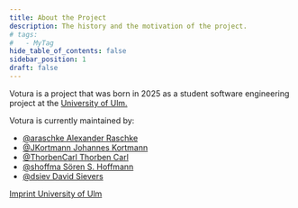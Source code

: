 ```yaml
---
title: About the Project
description: The history and the motivation of the project.
# tags:
#   - MyTag
hide_table_of_contents: false
sidebar_position: 1
draft: false
---
```


Votura is a project that was born in 2025 as a student software engineering project at the [University of Ulm.](https://www.uni-ulm.de)

Votura is currently maintained by:

- [@araschke Alexander Raschke](https://github.com/araschke)
- [@JKortmann Johannes Kortmann](https://github.com/JKortmann)
- [@ThorbenCarl Thorben Carl](https://github.com/ThorbenCarl)
- [@shoffma Sören S. Hoffmann](https://github.com/shoffma)
- [@dsiev David Sievers](https://github.com/dsiev)

[Imprint University of Ulm](https://www.uni-ulm.de/misc/datenschutz/datenschutz/impressum/)
